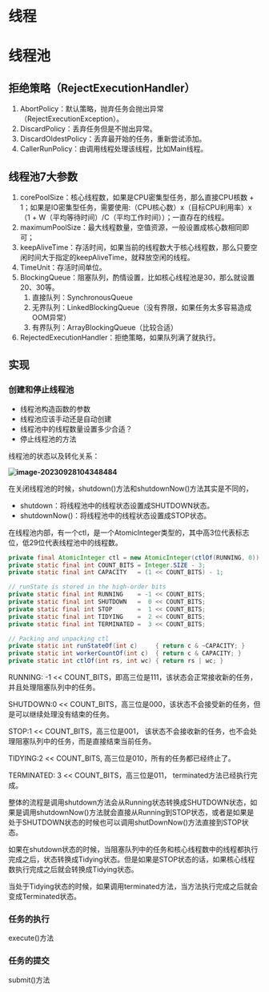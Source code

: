 # 线程









































# 线程池

## 拒绝策略（RejectExecutionHandler）

1. AbortPolicy：默认策略，抛弃任务会抛出异常（RejectExecutionException）。
2. DiscardPolicy：丢弃任务但是不抛出异常。
3. DiscardOldestPolicy：丢弃最开始的任务，重新尝试添加。
4. CallerRunPolicy：由调用线程处理该线程，比如Main线程。

## 线程池7大参数

1. corePoolSize：核心线程数，如果是CPU密集型任务，那么直接CPU核数 + 1；如果是IO密集型任务，需要使用:（CPU核心数）x（目标CPU利用率）x（1 + W（平均等待时间）/C（平均工作时间））；一直存在的线程。
2. maximumPoolSize：最大线程数量，空值资源，一般设置成核心数相同即可；
3. keepAliveTime：存活时间，如果当前的线程数大于核心线程数，那么只要空闲时间大于指定的keepAliveTime，就释放空闲的线程。
4. TimeUnit：存活时间单位。
5. BlockingQueue：阻塞队列，酌情设置，比如核心线程池是30，那么就设置20、30等。
   1. 直接队列：SynchronousQueue
   2. 无界队列：LinkedBlockingQueue（没有界限，如果任务太多容易造成OOM异常）
   3. 有界队列：ArrayBlockingQueue（比较合适）
6. RejectedExecutionHandler：拒绝策略，如果队列满了就执行。

## 实现

### 创建和停止线程池

- 线程池构造函数的参数
- 线程池应该手动还是自动创建
- 线程池中的线程数量设置多少合适？
- 停止线程池的方法

线程池的状态以及转化关系：

**![image-20230928104348484](C:\Users\admin\AppData\Roaming\Typora\typora-user-images\image-20230928104348484.png)**

在关闭线程池的时候，shutdown()方法和shutdownNow()方法其实是不同的，

- shutdown：将线程池中的线程状态设置成SHUTDOWN状态。
- shutdownNow()：将线程池中的线程状态设置成STOP状态。

在线程池内部，有一个ctl，是一个AtomicInteger类型的，其中高3位代表标志位，低29位代表线程池中的线程数。

```java
private final AtomicInteger ctl = new AtomicInteger(ctlOf(RUNNING, 0));
private static final int COUNT_BITS = Integer.SIZE - 3;
private static final int CAPACITY   = (1 << COUNT_BITS) - 1;

// runState is stored in the high-order bits
private static final int RUNNING    = -1 << COUNT_BITS;
private static final int SHUTDOWN   =  0 << COUNT_BITS;
private static final int STOP       =  1 << COUNT_BITS;
private static final int TIDYING    =  2 << COUNT_BITS;
private static final int TERMINATED =  3 << COUNT_BITS;

// Packing and unpacking ctl
private static int runStateOf(int c)     { return c & ~CAPACITY; }
private static int workerCountOf(int c)  { return c & CAPACITY; }
private static int ctlOf(int rs, int wc) { return rs | wc; }
```

RUNNING: -1 << COUNT_BITS，即高三位是111，该状态会正常接收新的任务，并且处理阻塞队列中的任务。

SHUTDOWN:0 << COUNT_BITS，高三位是000，该状态不会接受新的任务，但是可以继续处理没有结束的任务。

STOP:1 << COUNT_BITS，高三位是001， 该状态不会接收新的任务，也不会处理阻塞队列中的任务，而是直接结束当前任务。

TIDYING:2 << COUNT_BITS, 高三位是010，所有的任务都已经终止了。

TERMINATED: 3 << COUNT_BITS，高三位是011， terminated方法已经执行完成。

整体的流程是调用shutdown方法会从Running状态转换成SHUTDOWN状态，如果是调用shutdownNow()方法就会直接从Running到STOP状态，或者是如果是处于SHUTDOWN状态的时候也可以调用shutDownNow()方法直接到STOP状态。

如果在shutdown状态的时候，当阻塞队列中的任务和核心线程数中的线程都执行完成之后，状态转换成Tidying状态。但是如果是STOP状态的话，如果核心线程数执行完成之后就会转换成Tidying状态。

当处于Tidying状态的时候，如果调用terminated方法，当方法执行完成之后就会变成Terminated状态。

### 任务的执行

execute()方法

### 任务的提交

submit()方法





















































